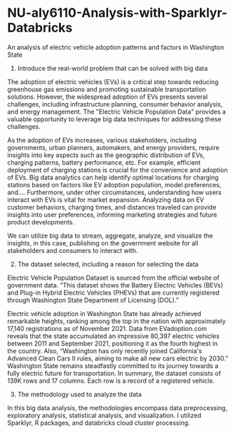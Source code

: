 # NU-aly6110-Analysis-with-Sparklyr-Databricks
An analysis of electric vehicle adoption patterns and factors in Washington State

1. Introduce the real-world problem that can be solved with big data

The adoption of electric vehicles (EVs) is a critical step towards reducing greenhouse gas emissions and promoting sustainable transportation solutions. However, the widespread adoption of EVs presents several challenges, including infrastructure planning, consumer behavior analysis, and energy management. The "Electric Vehicle Population Data" provides a valuable opportunity to leverage big data techniques for addressing these challenges.

As the adoption of EVs increases, various stakeholders, including governments, urban planners, automakers, and energy providers, require insights into key aspects such as the geographic distribution of EVs, charging patterns, battery performance, etc. For example, efficient deployment of charging stations is crucial for the convenience and adoption of EVs. Big data analytics can help identify optimal locations for charging stations based on factors like EV adoption population, model preferences, and.... Furthermore, under other circumstances, understanding how users interact with EVs is vital for market expansion. Analyzing data on EV customer behaviors, charging times, and distances traveled can provide insights into user preferences, informing marketing strategies and future product developments.

We can utilize big data to stream, aggregate, analyze, and visualize the insights, in this case, publishing on the government website for all stakeholders and consumers to interact with.

2. The dataset selected, including a reason for selecting the data

Electric Vehicle Population Dataset is sourced from the official website of government data. “This dataset shows the Battery Electric Vehicles (BEVs) and Plug-in Hybrid Electric Vehicles (PHEVs) that are currently registered through Washington State Department of Licensing (DOL).”

Electric vehicle adoption in Washington State has already achieved remarkable heights, ranking among the top in the nation with approximately 17,140 registrations as of November 2021. Data from EVadoption.com reveals that the state accumulated an impressive 80,397 electric vehicles between 2011 and September 2021, positioning it as the fourth highest in the country. Also, “Washington has only recently joined California's Advanced Clean Cars II rules, aiming to make all new cars electric by 2030.” Washington State remains steadfastly committed to its journey towards a fully electric future for transportation. In summary, the dataset consists of 139K rows and 17 columns. Each row is a record of a registered vehicle.

3. The methodology used to analyze the data

In this big data analysis, the methodologies encompass data preprocessing, exploratory analysis, statistical analysis, and visualization. I utilized Sparklyr, R packages, and databricks cloud cluster processing.
